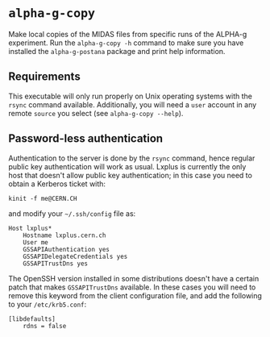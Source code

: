 # `alpha-g-copy`

Make local copies of the MIDAS files from specific runs of the ALPHA-g
experiment. Run the `alpha-g-copy -h` command to make sure you have installed
the `alpha-g-postana` package and print help information.

## Requirements

This executable will only run properly on Unix operating systems with the
`rsync` command available. Additionally, you will need a `user` account in
any remote `source` you select (see `alpha-g-copy --help`). 

## Password-less authentication

Authentication to the server is done by the `rsync` command, hence regular
public key authentication will work as usual. Lxplus is currently the only host 
that doesn't allow public key authentication; in this case you need to obtain a
Kerberos ticket with:

```
kinit -f me@CERN.CH
```

and modify your `~/.ssh/config` file as:

```
Host lxplus*
    Hostname lxplus.cern.ch
    User me
    GSSAPIAuthentication yes
    GSSAPIDelegateCredentials yes
    GSSAPITrustDns yes
```

The OpenSSH version installed in some distributions doesn't have a certain patch
that makes `GSSAPITrustDns` available. In these cases you will need to remove
this keyword from the client configuration file, and add the following to your
`/etc/krb5.conf`:

```
[libdefaults]
    rdns = false
```
